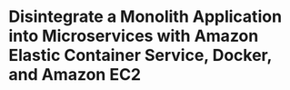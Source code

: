 # Disintegrate a Monolith Application into Microservices with Amazon Elastic Container Service, Docker, and Amazon EC2
